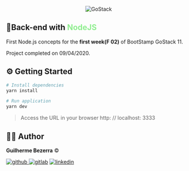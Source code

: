 <p align="center">
    <img alt="GoStack" src="https://ap.imagensbrasil.org/images/2020/04/09/banner-bootcamp-gostack-11.png" />
</p>

## :rocket:Back-end with <span style="color:lightgreen;">NodeJS</span>

First Node.js concepts for the **first week(F 02)** of BootStamp GoStack 11.

Project completed on 09/04/2020.

## ⚙️ Getting Started

```Bash
# Install dependencies
yarn install

# Run application
yarn dev
```
> Access the URL in your browser http: // localhost: 3333

## :man_astronaut: Author

**Guilherme Bezerra** ©️

[![github](http://ap.imagensbrasil.org/images/2018/12/10/github-logo-1.png) ](http://www.github.com/gbdsantos)
[![gitlab](http://ap.imagensbrasil.org/images/2018/12/10/gitlab-32.png)](https://gitlab.com/gbdsantos1)
[![linkedin](http://ap.imagensbrasil.org/images/2018/12/10/linkedin-1.png)](https://www.linkedin.com/in/gbdsantos/)
